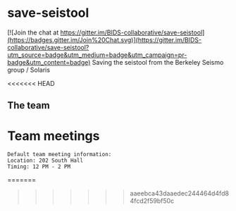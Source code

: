 # save-seistool

[![Join the chat at https://gitter.im/BIDS-collaborative/save-seistool](https://badges.gitter.im/Join%20Chat.svg)](https://gitter.im/BIDS-collaborative/save-seistool?utm_source=badge&utm_medium=badge&utm_campaign=pr-badge&utm_content=badge)
Saving the seistool from the Berkeley Seismo group / Solaris

<<<<<<< HEAD
## The team

# Team meetings
```
Default team meeting information:
Location: 202 South Hall
Timing: 12 PM - 2 PM
```
=======

>>>>>>> aaeebca43daaedec244464d4fd84fcd2f59bf50c
